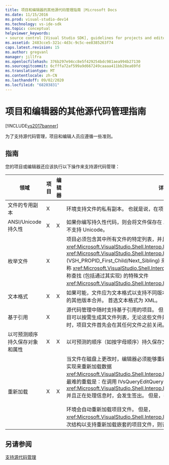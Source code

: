 ```yaml
---
title: 项目和编辑器的其他源代码管理指南 |Microsoft Docs
ms.date: 11/15/2016
ms.prod: visual-studio-dev14
ms.technology: vs-ide-sdk
ms.topic: conceptual
helpviewer_keywords:
- source control [Visual Studio SDK], guidelines for projects and editors
ms.assetid: 2483cce5-321c-4d3c-9c5c-ee8385263f74
caps.latest.revision: 15
ms.author: gregvanl
manager: jillfra
ms.openlocfilehash: 376b297e94cc8e5f429254bdc981aea994b27130
ms.sourcegitcommit: 6cfffa72af599a9d667249caaaa411bb28ea69fd
ms.translationtype: MT
ms.contentlocale: zh-CN
ms.lasthandoff: 09/02/2020
ms.locfileid: "68203831"
---
```

# <a name="additional-source-control-guidelines-for-projects-and-editors"></a>项目和编辑器的其他源代码管理指南
[!INCLUDE[vs2017banner](../../includes/vs2017banner.md)]

为了支持源代码管理，项目和编辑人员应遵循一些准则。  
  
## <a name="guidelines"></a>指南  
 您的项目或编辑器还应该执行以下操作来支持源代码管理：  
  
|领域|项目|编辑器|详细信息|  
|----------|-------------|------------|-------------|  
|文件的专用副本|X||环境支持文件的私有副本。 也就是说，在项目中登记的每个人都有其自己的专有文件副本。|  
|ANSI/Unicode 持久性|X|X|如果你编写持久性代码，则会将文件保存在 ANSI 形式中，因为大多数源代码管理程序当前不支持 Unicode。|  
|枚举文件|X||项目必须包含其中所有文件的特定列表，并且必须能够使用 <xref:Microsoft.VisualStudio.Shell.Interop.IVsSccProject2> 或 <xref:Microsoft.VisualStudio.Shell.Interop.IVsHierarchy.GetProperty%2A> (VSH_PROPID_First_Child/Next_Sibling) 来枚举文件列表。 项目还应通过其实现公开项名称 <xref:Microsoft.VisualStudio.Shell.Interop.IVsProject.GetMkDocument%2A> 并支持名称查找 (包括通过其实现) 的特殊文件 <xref:Microsoft.VisualStudio.Shell.Interop.IVsProject.IsDocumentInProject%2A> 。|  
|文本格式|X|X|如果可能，文件应为文本格式以支持不同版本的合并。 不是文本格式的文件稍后不能与文件的其他版本合并。 首选文本格式为 XML。|  
|基于引用|X||源代码管理中随时支持基于引用的项目。 但是，源代码管理还支持基于目录的项目，只要项目可以按需生成其文件列表，无论这些文件是否存在于磁盘上。 在从源代码管理打开项目时，项目文件首先会在其任何文件之前关闭。|  
|以可预测顺序持久保存对象和属性|X|X|以可预测的顺序（如按字母顺序）持久保存文件，以便于合并。|  
|重新加载|X|X|当文件在磁盘上更改时，编辑器必须能够重新加载它。 参与源控件时，环境将通过调用你的实现来重新加载数据 <xref:Microsoft.VisualStudio.Shell.Interop.IVsPersistDocData2.ReloadDocData%2A> 。 最难的重载是：在调用 IVsQueryEditQuerySave：： <xref:Microsoft.VisualStudio.Shell.Interop.IVsQueryEditQuerySave2.QueryEditFiles%2A> 并且正在处理信息时，会发生签出。 但是，在这种情况下，重新加载代码必须能够运行。<br /><br /> 环境会自动重新加载项目文件。 但是， <xref:Microsoft.VisualStudio.Shell.Interop.IVsPersistHierarchyItem2> 如果项目具有嵌套层次结构以支持重新加载嵌套的项目文件，则该项目必须实现。|  
  
## <a name="see-also"></a>另请参阅  
 [支持源代码管理](../../extensibility/internals/supporting-source-control.md)
